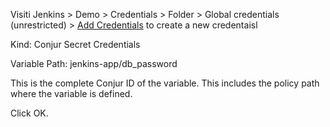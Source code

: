 

Visiti Jenkins > Demo > Credentials > Folder > Global credentials (unrestricted) > [Add Credentials](https://2886795283-8081-kitek07.environments.katacoda.com/job/Demo/credentials/store/folder/domain/_/newCredentials) to create a new credentaisl

  Kind: Conjur Secret Credentials

  Variable Path: jenkins-app/db_password

This is the complete Conjur ID of the variable. This includes the policy path where the variable is defined.

Click OK.
